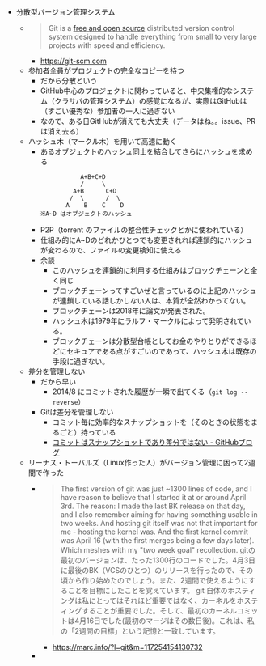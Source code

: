 - 分散型バージョン管理システム
	- > Git is a [free and open source](https://git-scm.com/about/free-and-open-source) distributed version control system designed to handle everything from small to very large projects with speed and efficiency.
		- https://git-scm.com
	- 参加者全員がプロジェクトの完全なコピーを持つ
		- だから分散という
		- GitHub中心のプロジェクトに関わっていると、中央集権的なシステム（クラサバの管理システム）の感覚になるが、実際はGitHubは（すごい優秀な）参加者の一人に過ぎない
		- なので、ある日GitHubが消えても大丈夫（データはね。。issue、PR は消え去る）
	- ハッシュ木（マークル木）を用いて高速に動く
		- あるオブジェクトのハッシュ同士を結合してさらにハッシュを求める
		  ```
		             A+B+C+D
		             /     \
		           A+B      C+D
		          /  \      /  \
		         A    B    C    D
		  ※A~D はオブジェクトのハッシュ
		  ```
		- P2P（torrent のファイルの整合性チェックとかに使われている）
		- 仕組み的にA~Dのどれかひとつでも変更されれば連鎖的にハッシュが変わるので、ファイルの変更検知に使える
		- 余談
			- このハッシュを連鎖的に利用する仕組みはブロックチェーンと全く同じ
			- ブロックチェーンってすごいぜと言っているのに上記のハッシュが連鎖している話しかしない人は、本質が全然わかってない。
			- ブロックチェーンは2018年に論文が発表された。
			- ハッシュ木は1979年にラルフ・マークルによって発明されている。
			- ブロックチェーンは分散型台帳としてお金のやりとりができるほどにセキュアである点がすごいのであって、ハッシュ木は既存の手段に過ぎない。
	- 差分を管理しない
		- だから早い
			- 2014/8 にコミットされた履歴が一瞬で出てくる（`git log --reverse`）
		- Gitは差分を管理しない
			- コミット毎に効率的なスナップショットを（そのときの状態をまるごと）持っている
			- [コミットはスナップショットであり差分ではない - GitHubブログ](https://github.blog/jp/2021-01-06-commits-are-snapshots-not-diffs/)
	- リーナス・トーバルズ（Linux作った人）がバージョン管理に困って2週間で作った
		- > The first version of git was just ~1300 lines of code, and I have reason 
		  to believe that I started it at or around April 3rd. The reason: I made 
		  the last BK release on that day, and I also remember aiming for having 
		  something usable in two weeks.
		  And hosting git itself was not that important for me - hosting the kernel 
		  was. And the first kernel commit was April 16 (with the first merges being 
		  a few days later). Which meshes with my "two week goal" recollection.
		  gitの最初のバージョンは、たった1300行のコードでした。4月3日に最後のBK（VCSのひとつ）のリリースを行ったので、その頃から作り始めたのでしょう。また、2週間で使えるようにすることを目標にしたことを覚えています。
		  git 自体のホスティングは私にとってはそれほど重要ではなく、カーネルをホスティングすることが重要でした。そして、最初のカーネルコミットは4月16日でした(最初のマージはその数日後)。これは、私の「2週間の目標」という記憶と一致しています。
			- https://marc.info/?l=git&m=117254154130732
		-